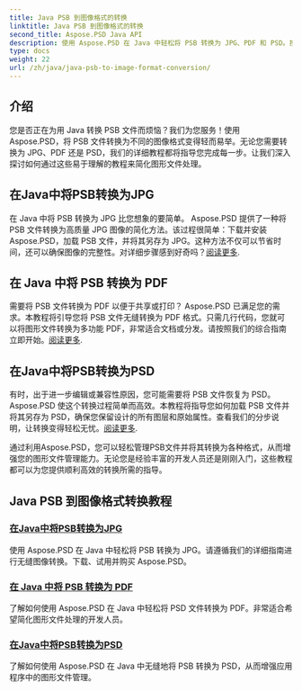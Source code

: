 ```yaml
---
title: Java PSB 到图像格式的转换
linktitle: Java PSB 到图像格式的转换
second_title: Aspose.PSD Java API
description: 使用 Aspose.PSD 在 Java 中轻松将 PSB 转换为 JPG、PDF 和 PSD。按照我们的教程进行无缝图像转换并增强您的项目。
type: docs
weight: 22
url: /zh/java/java-psb-to-image-format-conversion/
---
```

## 介绍
您是否正在为用 Java 转换 PSB 文件而烦恼？我们为您服务！使用 Aspose.PSD，将 PSB 文件转换为不同的图像格式变得轻而易举。无论您需要转换为 JPG、PDF 还是 PSD，我们的详细教程都将指导您完成每一步。让我们深入探讨如何通过这些易于理解的教程来简化图形文件处理。

## 在Java中将PSB转换为JPG

在 Java 中将 PSB 转换为 JPG 比您想象的要简单。 Aspose.PSD 提供了一种将 PSB 文件转换为高质量 JPG 图像的简化方法。该过程很简单：下载并安装 Aspose.PSD，加载 PSB 文件，并将其另存为 JPG。这种方法不仅可以节省时间，还可以确保图像的完整性。对详细步骤感到好奇吗？[阅读更多](./convert-psb-to-jpg-java/).

## 在 Java 中将 PSB 转换为 PDF

需要将 PSB 文件转换为 PDF 以便于共享或打印？ Aspose.PSD 已满足您的需求。本教程将引导您将 PSB 文件无缝转换为 PDF 格式。只需几行代码，您就可以将图形文件转换为多功能 PDF，非常适合文档或分发。请按照我们的综合指南立即开始。[阅读更多](./convert-psb-to-pdf-java/).

## 在Java中将PSB转换为PSD

有时，出于进一步编辑或兼容性原因，您可能需要将 PSB 文件恢复为 PSD。 Aspose.PSD 使这个转换过程简单而高效。本教程将指导您如何加载 PSB 文件并将其另存为 PSD，确保您保留设计的所有图层和原始属性。查看我们的分步说明，让转换变得轻松无忧。[阅读更多](./convert-psb-to-psd-java/).

通过利用Aspose.PSD，您可以轻松管理PSB文件并将其转换为各种格式，从而增强您的图形文件管理能力。无论您是经验丰富的开发人员还是刚刚入门，这些教程都可以为您提供顺利高效的转换所需的指导。

## Java PSB 到图像格式转换教程
### [在Java中将PSB转换为JPG](./convert-psb-to-jpg-java/)
使用 Aspose.PSD 在 Java 中轻松将 PSB 转换为 JPG。请遵循我们的详细指南进行无缝图像转换。下载、试用并购买 Aspose.PSD。
### [在 Java 中将 PSB 转换为 PDF](./convert-psb-to-pdf-java/)
了解如何使用 Aspose.PSD 在 Java 中轻松将 PSD 文件转换为 PDF。非常适合希望简化图形文件处理的开发人员。
### [在Java中将PSB转换为PSD](./convert-psb-to-psd-java/)
了解如何使用 Aspose.PSD 在 Java 中无缝地将 PSB 转换为 PSD，从而增强应用程序中的图形文件管理。